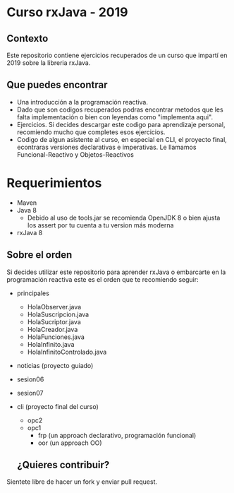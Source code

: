 # Curso rxJava - 2019
## Contexto
Este repositorio contiene ejercicios recuperados de un curso que impartí en 2019 sobre la libreria rxJava. 
## Que puedes encontrar 
- Una introducción a la programación reactiva.
- Dado que son codigos recuperados podras encontrar metodos que les falta implementación o bien con leyendas como "implementa aqui".
- Ejercicios. Si decides descargar este codigo para aprendizaje personal, recomiendo mucho que completes esos ejercicios.
- Codigo de algun asistente al curso, en especial en CLI, el proyecto final, econtraras versiones declarativas e imperativas. Le llamamos Funcional-Reactivo y Objetos-Reactivos

# Requerimientos
- Maven
- Java 8
  - Debido al uso de tools.jar se recomienda OpenJDK 8 o bien ajusta los assert por tu cuenta a tu version más moderna
- rxJava 8
  
## Sobre el orden
Si decides utilizar este repositorio para aprender rxJava o embarcarte en la programación reactiva este es el orden que te recomiendo seguir:
- principales
  -  HolaObserver.java
  -  HolaSuscripcion.java
  -  HolaSucriptor.java
  -  HolaCreador.java
  -  HolaFunciones.java
  -  HolaInfinito.java
  -  HolaInfinitoControlado.java
- noticias (proyecto guiado)
- sesion06
- sesion07
- cli (proyecto final del curso)
  - opc2
  - opc1
    - frp (un approach declarativo, programación funcional)
    - oor (un approach OO)
  
  ##  ¿Quieres contribuir?
 Sientete libre de hacer un fork y enviar pull request.
